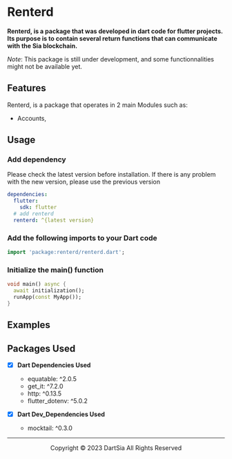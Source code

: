 # Renterd

**Renterd, is a package that was developed in dart code for flutter projects. Its purpose is to contain several return functions that can communicate with the Sia blockchain.**

*Note*: This package is still under development, and some functionnalities might not be available yet.


<!-- [github](https://github.com/flustora/flutter_flustora/tree/main/packages/flustora)

[Update log](https://github.com/flustora/flutter_flustora/blob/main/packages/flustora/CHANGELOG.md) -->

## **Features**

Renterd, is a package that operates in 2 main Modules such as:
- Accounts, 

## **Usage**

### Add dependency

Please check the latest version before installation.
If there is any problem with the new version, please use the previous version

```yaml
dependencies:
  flutter:
    sdk: flutter
  # add renterd
  renterd: ^{latest version}
```

### Add the following imports to your Dart code

```dart
import 'package:renterd/renterd.dart';
```

### Initialize the main() function 

```dart
void main() async {
  await initialization();
  runApp(const MyApp());
}
```

## **Examples**



<!-- je reviens ici pour mettre les exemples une fois le code validé -->

## **Packages Used**
* [x] **Dart Dependencies Used**
  -  equatable: ^2.0.5
  -  get_it: ^7.2.0
  -  http: ^0.13.5
  -  flutter_dotenv: ^5.0.2
  
* [x] **Dart Dev_Dependencies Used**
  - mocktail: ^0.3.0



***
<p style="text-align: center"> Copyright &copy; 2023 DartSia All Rights Reserved</p>

